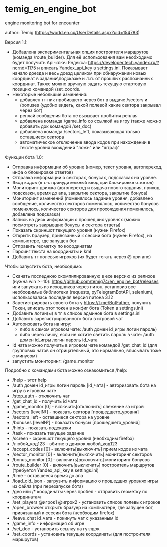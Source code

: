 # temig_en_engine_bot
engine monitoring bot for encounter

author: Temig (https://world.en.cx/UserDetails.aspx?uid=154783)

Версия 1.1:
- Добавлена экспериментальная опция построителя маршрутов (команда /route_builder). Для её использования вам необходимо будет получить Api-ключ Яндекса: https://developer.tech.yandex.ru/?ncrnd=1175 и вписать Yandex_api_key в settings.ini. Показывает начало доезда и весь доезд целиком при обнаружении новых координат в задании\подсказке и .т.п. от прошлых распознанных координат. Также можно вручную задать текущую стартовую позицию командой /set_coords.
- Некоторые небольшие изменения:
	- добавлен тг-ник пробившего через бот в выдаче /sectors и /bonuses (удобно видеть, какой полевой какие сектора закрывал через бот)
	- реплай сообщения бота не вызывает пробития реплая
	- добавлена команда /game_info со ссылкой на игру (также можно добавить док командой /set_doc)
	- добавлена команда /sectors_left, показывающая только оставшиеся сектора
	- автоматическое отключение ввода кодов при нахождении в тексте уровня вхождений "ложн" или "штраф"
	
Функции бота 1.0:
- Отправка информации об уровне (номер, текст уровня,  автопереход, инфа о блокировке ответов)
- Отправка информации о секторах, бонусах, подсказках на уровне.
- Ввод кодов (в т.ч. принудительный ввод при блокировке ответов)
- Мониторинг движка (автопереход и выдача нового задания, приход подсказки, время до апа, закрытие сектора, закрытие бонуса)
- Мониторинг изменений (поменялось задание уровня,  добавлено сообщение, количество секторов поменялось,  количество бонусов поменялось, количество секторов для прохождения поменялось, добавлена подсказка)
- Запись на диск информации о прошедших уровнях (можно посмотреть закрывшие бонусы и сектора ответы)
- Показать скриншот текущего уровня (нужен Firefox)
- Открыть браузер, привязанный к сессии бота (нужен Firefox), на компьютере, где запущен бот
- Отправить геометку по координатам
- Парсинг текста на координаты и kml
- Добавить тг полевых игроков (их будет тегать через @ при апе)

Чтобы запустить бота, необходимо:
- Скачать последнюю скомпилированную в exe версию из релизов (нужна win >=10): https://github.com/temig74/en_engine_bot/releases или запускать из исходников через питон, установив все необходимые библиотеки (requests, pyTelegramBotAPI, selenium), использовалась последняя версия питона 3.12
- Зарегистрировать своего бота у https://t.me/BotFather, получить Токен, вписать этот токен в конфиг бота (Token в settings.ini)
- Добавить логин(ы) в тг в список админов бота в settings.ini
- Добавить зарегистрированного бота в игровой чат
- Авторизовать бота на игру:
	- либо в самом игровом чате: /auth домен id_игры логин пароль)
	- либо через личку, если не хотите светить пароль в чате: /auth домен id_игры логин пароль id_чата
- Id чата можно получить в игровом чате командой /get_chat_id (для групповых чатов он отрицательный, это нормально, вписывать тоже с минусом)
- запустить мониторинг: /game_monitor

Подробно с командами бота можно ознакомиться /help:
- /help - этот help
- /auth домен id_игры логин пароль [id_чата] - авторизовать бота на игру в игровом чате
- /stop_auth - отключить чат
- /get_chat_id - получить id чата
- /game_monitor [0] - включить\[отключить] слежение за игрой
- /sectors [level№] - показать сектора [прошедшего_уровня]
- /sectors_left - оставшиеся сектора на уровне
- /bonuses [level№] - показать бонусы [прошедшего_уровня]
- /hints - показать подсказки
- /task - показать текущее задание
- /screen - скриншот текущего уровня (необходим firefox)
- /любой_код123 - вбитие в движок любой_код123
- /accept_codes [0] - включить\[выключить] прием кодов из чата
- /sector_monitor [0] - включить\[выключить] мониторинг секторов
- /bonus_monitor [0] - включить\[выключить] мониторинг бонусов
- /route_builder [0] - включить\[выключить] построитель маршрутов (требуется Yandex_api_key в settings.ini)
- /time - оставшееся время до апа
- /load_old_json - загрузить информацию о прошедших уровнях игры из файла (при перезапуске бота)
- /geo или /* координаты через пробел - отправить геометку по координатам
- /set_players @игрок1 @игрок2 - установить список полевых игроков
- /open_browser открыть бразуер на компьютере, где запущен бот, привязанный к сессии бота (необходим firefox)
- /leave_chat id_чата - покинуть чат с указанным id
- /game_info - информация об игре
- /set_doc - установить ссылку на гуглдок
- /set_coords - установить текущие координаты (для построителя маршрутов)
